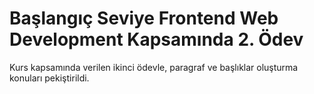# Başlangıç Seviye Frontend Web Development Kapsamında 2. Ödev

Kurs kapsamında verilen ikinci ödevle, paragraf ve başlıklar oluşturma konuları pekiştirildi. 